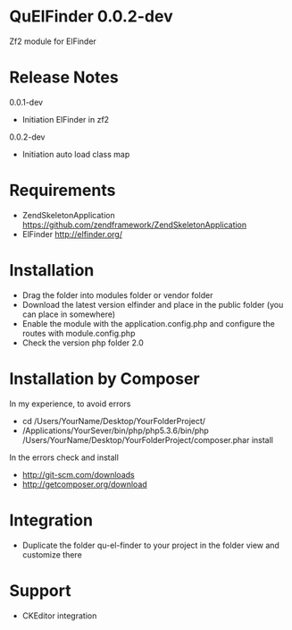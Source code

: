 QuElFinder 0.0.2-dev
========================

Zf2 module for ElFinder

Release Notes
========================

0.0.1-dev

- Initiation ElFinder in zf2

0.0.2-dev

- Initiation auto load class map

Requirements
========================
- ZendSkeletonApplication 
  https://github.com/zendframework/ZendSkeletonApplication
- ElFinder
  http://elfinder.org/

Installation
========================
- Drag the folder into modules folder or vendor folder
- Download the latest version elfinder and place in the public folder (you can place in somewhere)
- Enable the module with the application.config.php and configure the routes with module.config.php
- Check the version php folder 2.0

Installation by Composer
========================

In my experience, to avoid errors

- cd /Users/YourName/Desktop/YourFolderProject/
- /Applications/YourSever/bin/php/php5.3.6/bin/php /Users/YourName/Desktop/YourFolderProject/composer.phar install

In the errors check and install

- http://git-scm.com/downloads
- http://getcomposer.org/download

Integration
========================
- Duplicate the folder qu-el-finder to your project in the folder view and customize there

Support
========================
- CKEditor integration
